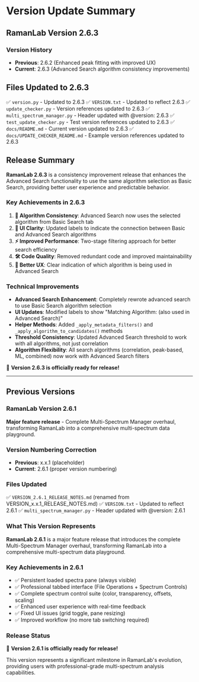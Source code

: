 # Version Update Summary

## RamanLab Version 2.6.3

### Version History
- **Previous**: 2.6.2 (Enhanced peak fitting with improved UX)
- **Current**: 2.6.3 (Advanced Search algorithm consistency improvements)

## Files Updated to 2.6.3
✅ `version.py` - Updated to 2.6.3
✅ `VERSION.txt` - Updated to reflect 2.6.3
✅ `update_checker.py` - Version references updated to 2.6.3
✅ `multi_spectrum_manager.py` - Header updated with @version: 2.6.3
✅ `test_update_checker.py` - Test version references updated to 2.6.3
✅ `docs/README.md` - Current version updated to 2.6.3
✅ `docs/UPDATE_CHECKER_README.md` - Example version references updated to 2.6.3

## Release Summary
**RamanLab 2.6.3** is a consistency improvement release that enhances the Advanced Search functionality to use the same algorithm selection as Basic Search, providing better user experience and predictable behavior.

### Key Achievements in 2.6.3

1. **🔄 Algorithm Consistency**: Advanced Search now uses the selected algorithm from Basic Search tab
2. **🎯 UI Clarity**: Updated labels to indicate the connection between Basic and Advanced Search algorithms
3. **⚡ Improved Performance**: Two-stage filtering approach for better search efficiency
4. **🛠️ Code Quality**: Removed redundant code and improved maintainability
5. **📖 Better UX**: Clear indication of which algorithm is being used in Advanced Search

### Technical Improvements

- **Advanced Search Enhancement**: Completely rewrote advanced search to use Basic Search algorithm selection
- **UI Updates**: Modified labels to show "Matching Algorithm: (also used in Advanced Search)"
- **Helper Methods**: Added `_apply_metadata_filters()` and `_apply_algorithm_to_candidates()` methods
- **Threshold Consistency**: Updated Advanced Search threshold to work with all algorithms, not just correlation
- **Algorithm Flexibility**: All search algorithms (correlation, peak-based, ML, combined) now work with Advanced Search filters

🎉 **Version 2.6.3 is officially ready for release!**

---

## Previous Versions

### RamanLab Version 2.6.1
**Major feature release** - Complete Multi-Spectrum Manager overhaul, transforming RamanLab into a comprehensive multi-spectrum data playground.

### Version Numbering Correction
- **Previous**: x.x.1 (placeholder)
- **Current**: 2.6.1 (proper version numbering)

### Files Updated
✅ `VERSION_2.6.1_RELEASE_NOTES.md` (renamed from VERSION_x.x.1_RELEASE_NOTES.md)
✅ `VERSION.txt` - Updated to reflect 2.6.1
✅ `multi_spectrum_manager.py` - Header updated with @version: 2.6.1

### What This Version Represents
**RamanLab 2.6.1** is a major feature release that introduces the complete Multi-Spectrum Manager overhaul, transforming RamanLab into a comprehensive multi-spectrum data playground.

### Key Achievements in 2.6.1
- ✅ Persistent loaded spectra pane (always visible)
- ✅ Professional tabbed interface (File Operations + Spectrum Controls)
- ✅ Complete spectrum control suite (color, transparency, offsets, scaling)
- ✅ Enhanced user experience with real-time feedback
- ✅ Fixed UI issues (grid toggle, pane resizing)
- ✅ Improved workflow (no more tab switching required)

### Release Status
🎉 **Version 2.6.1 is officially ready for release!**

This version represents a significant milestone in RamanLab's evolution, providing users with professional-grade multi-spectrum analysis capabilities. 